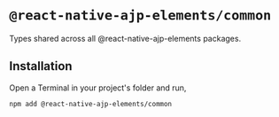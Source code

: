 # `@react-native-ajp-elements/common`

Types shared across all @react-native-ajp-elements packages.

## Installation

Open a Terminal in your project's folder and run,

```sh
npm add @react-native-ajp-elements/common
```
